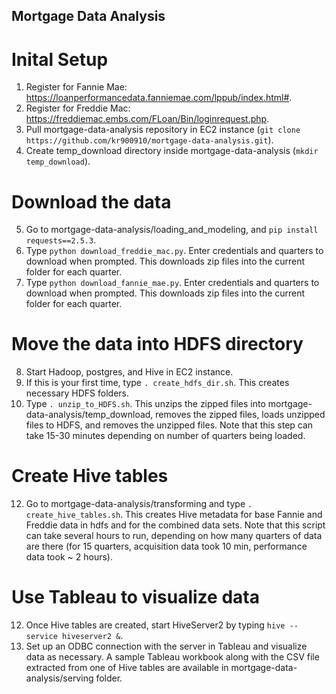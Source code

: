 ## Mortgage Data Analysis

# Inital Setup
1. Register for Fannie Mae: https://loanperformancedata.fanniemae.com/lppub/index.html#.
2. Register for Freddie Mac: https://freddiemac.embs.com/FLoan/Bin/loginrequest.php.
3. Pull mortgage-data-analysis repository in EC2 instance (`git clone https://github.com/kr900910/mortgage-data-analysis.git`).
4. Create temp_download directory inside mortgage-data-analysis (`mkdir temp_download`).

# Download the data
5. Go to mortgage-data-analysis/loading_and_modeling, and `pip install requests==2.5.3`.
6. Type `python download_freddie_mac.py`. Enter credentials and quarters to download when prompted. This downloads zip files into the current folder for each quarter.
7. Type `python download_fannie_mae.py`. Enter credentials and quarters to download when prompted. This downloads zip files into the current folder for each quarter.

# Move the data into HDFS directory
8. Start Hadoop, postgres, and Hive in EC2 instance.
10. If this is your first time, type `. create_hdfs_dir.sh`. This creates necessary HDFS folders.
11. Type `. unzip_to_HDFS.sh`. This unzips the zipped files into mortgage-data-analysis/temp_download, removes the zipped files, loads unzipped files to HDFS, and removes the unzipped files. Note that this step can take 15-30 minutes depending on number of quarters being loaded.

# Create Hive tables
12. Go to mortgage-data-analysis/transforming and type `. create_hive_tables.sh`. This creates Hive metadata for base Fannie and Freddie data in hdfs and for the combined data sets. Note that this script can take several hours to run, depending on how many quarters of data are there (for 15 quarters, acquisition data took 10 min, performance data took ~ 2 hours).

# Use Tableau to visualize data
12. Once Hive tables are created, start HiveServer2 by typing `hive --service hiveserver2 &`.
13. Set up an ODBC connection with the server in Tableau and visualize data as necessary. A sample Tableau workbook along with the CSV file extracted from one of Hive tables are available in mortgage-data-analysis/serving folder.
